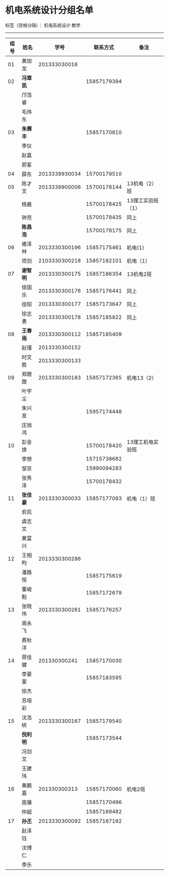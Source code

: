 ﻿# 机电系统设计分组名单

标签（空格分隔）： 机电系统设计 教学

---

| 组号 | 姓名 | 学号 | 联系方式 |备注|
|-|-|-|-|-|
| 01 | 黄加龙 | 201333030016 | 
|02 | **冯章凯**| | 15857179394 |
|| 邝浩睿|  ||
||毛炜东|||
|03|**朱赛丰**||15857170810|
||李仪|||
||赵嘉|||
||郭荃|||
|04|薛东|2013339930034|15700179510|
|05|陈才文|2013339900006|15700178144|13机电（2）班|
||杨晨||15700178425|13理工实验班（1）|
||钟亮||15700178435|同上|
||**陈昌浩**||15700178175|同上|
|06|甫泽林|2013330300196|15857175461|机电(1)|
||项剑|2103330300218|15857182101|机电（1）|
|07|**谢智明**|2013330300175|15857186354|13机电2班|
||徐国乐|2013330300176|15857176441|同上|
||徐阳|2013330300177|15857173647|同上|
||徐志勇|2013330300178|15857185822|同上|
|08|**王春雨**|2013330300112|15857185409||
||赵瑾|2013330300152|||
||时文胜|2013330300133||||
|09|郑蹬蹬|2013330300183|15857172365|机电13（2）|
||叶宇尘||||
||朱兴发||15957174448||
||庄旭鸿||||
|10|彭金焕||15700178420|13理工机电实验班|
||李想||15715738682||
||邹京||15990094283||
||张秀泽||15700178432||
|11|**张佳豪**|2013330300033|15857177093|机电（1）班|
||俞凯|||||
||虞志文||||
||黄富兴||||
|12|王相昀|2013330300286|||
||潘路恒||15857175619||
||董峻魁||15857172679||
|13|张晓伟|2013330300261|15857176257||
||周永飞||||
||费秋洋||||
|14|蒋佳健|201330300241|15857170030||
||李蒙蒙||15857183595||
||徐杰||||
||苏培彩||||
|15|沈浩统|2013330300167|15857179540||
||**倪利明**||15857173544||
||冯剑文||||
||王建玮||||
|16|黄鹏嘉|201330300313|15857170060|机电2班|
||周骥||15857170496||
||仲超||15857169482||
|17|**孙丕**|2013330300092|15857167182||
||赵泽钰||||
||沈博仁||||
||李乐||||
